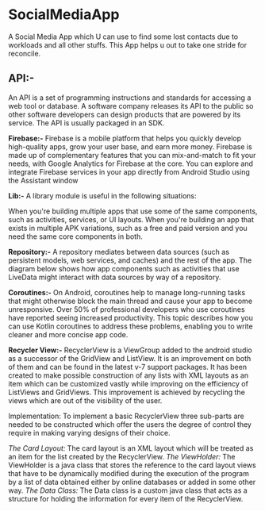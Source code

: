 <h1> SocialMediaApp </h1>
A Social Media App which U can use to find some lost contacts due to workloads and all other stuffs. This App helps u out to take one stride for reconcile.

<h2> API:-</h2> An API is a set of programming instructions and standards for accessing a web tool or database. A software company releases its API to the public so other software developers can design products that are powered by its service. The API is usually packaged in an SDK.

**Firebase:-** Firebase is a mobile platform that helps you quickly develop high-quality apps, grow your user base, and earn more money. Firebase is made up of complementary features that you can mix-and-match to fit your needs, with Google Analytics for Firebase at the core. You can explore and integrate Firebase services in your app directly from Android Studio using the Assistant window

**Lib:-** A library module is useful in the following situations:

When you're building multiple apps that use some of the same components, such as activities, services, or UI layouts.
When you're building an app that exists in multiple APK variations, such as a free and paid version and you need the same core components in both.

**Repository:-** A repository mediates between data sources (such as persistent models, web services, and caches) and the rest of the app. The diagram below shows how app components such as activities that use LiveData might interact with data sources by way of a repository.

**Coroutines:-** On Android, coroutines help to manage long-running tasks that might otherwise block the main thread and cause your app to become unresponsive. Over 50% of professional developers who use coroutines have reported seeing increased productivity. This topic describes how you can use Kotlin coroutines to address these problems, enabling you to write cleaner and more concise app code.

**Recycler View:-** RecyclerView is a ViewGroup added to the android studio as a successor of the GridView and ListView. It is an improvement on both of them and can be found in the latest v-7 support packages. It has been created to make possible construction of any lists with XML layouts as an item which can be customized vastly while improving on the efficiency of ListViews and GridViews. This improvement is achieved by recycling the views which are out of the visibility of the user.

Implementation: To implement a basic RecyclerView three sub-parts are needed to be constructed which offer the users the degree of control they require in making varying designs of their choice.

*The Card Layout:* The card layout is an XML layout which will be treated as an item for the list created by the RecyclerView.
*The ViewHolder:* The ViewHolder is a java class that stores the reference to the card layout views that have to be dynamically modified during the execution of the program by a list of data obtained either by online databases or added in some other way.
*The Data Class:* The Data class is a custom java class that acts as a structure for holding the information for every item of the RecyclerView.




